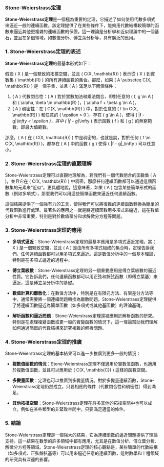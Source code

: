 ### Stone-Weierstrass定理

**Stone-Weierstrass定理**是一個極為重要的定理，它描述了如何使用代數多項式來逼近一般的連續函數。該定理提供了在某些條件下，能夠用代數結構較簡單的函數來逼近其他更複雜的連續函數的保證。這一理論是分析學和近似理論中的一個基石，並且在多個領域，如數值分析、傅立葉分析等，具有廣泛的應用。

### 1. Stone-Weierstrass定理的表述

**Stone-Weierstrass定理**的最基本形式如下：

假設 \( X \) 是一個緊致的拓撲空間，並且 \( C(X, \mathbb{R}) \) 表示從 \( X \) 到實數集 \( \mathbb{R} \) 的所有連續函數的集合。那麼，如果 \( A \subseteq C(X, \mathbb{R}) \) 是一個子集，並且 \( A \) 滿足以下兩個條件：

1. \( A \) 代數閉合性：\( A \) 對於實數加法和乘法閉合，即對任意的 \( f, g \in A \) 和 \( \alpha, \beta \in \mathbb{R} \)，\( \alpha f + \beta g \in A \)。
2. \( A \) 稠密性：在 \( C(X, \mathbb{R}) \) 中，對於任意的 \( f \in C(X, \mathbb{R}) \) 和任意的 \( \epsilon > 0 \)，存在 \( g \in A \)，使得 \( \|f - g\|_\infty < \epsilon \)，其中 \( \|f - g\|_\infty \) 表示函數 \( f \) 和 \( g \) 的無窮範數，即最大值範數。

那麼，\( A \) 在 \( C(X, \mathbb{R}) \) 中是稠密的，也就是說，對於任何 \( f \in C(X, \mathbb{R}) \)，都存在 \( A \) 中的函數 \( g \) 使得 \( \|f - g\|_\infty \) 可以任意小。

### 2. Stone-Weierstrass定理的直觀理解

Stone-Weierstrass定理可以直觀地理解為，若我們有一個代數閉合的函數集 \( A \)，並且它在 \( C(X, \mathbb{R}) \) 中稠密，那麼任何連續函數都可以通過這個函數集的元素來“近似”。更具體地說，這意味著，如果 \( A \) 包含某些簡單形式的函數（例如多項式），那麼我們可以用這些簡單函數來逼近任何連續函數。

這個結果提供了一個強有力的工具，使得我們可以將復雜的連續函數轉換為簡單的代數函數進行處理。最著名的應用之一就是將連續函數用多項式來逼近，這在數值分析中非常重要，特別是對於數值積分和求解微分方程等問題。

### 3. Stone-Weierstrass定理的應用

- **多項式逼近**：Stone-Weierstrass定理的最基本應用是多項式逼近定理。當 \( X \) 是一個緊致空間，並且 \( A \) 是由所有多項式組成的集合時，定理告訴我們，任何連續函數都可以用多項式來逼近。這是數值分析中的一個基本理論，特別是在多項式逼近的過程中。

- **傅立葉級數**：Stone-Weierstrass定理的另一個重要應用是傅立葉級數的逼近性質。它告訴我們，任何連續函數都可以用正弦和餘弦函數（即傅立葉基）來逼近，這是傅立葉分析中的基礎。

- **數值計算和離散化**：在數值方法中，特別是在有限元方法、有限差分方法等中，通常需要將一個連續問題轉換為離散問題。Stone-Weierstrass定理提供了將連續函數逼近為簡單函數（如多項式或其他基函數）的理論基礎。

- **解析函數和逼近問題**：Stone-Weierstrass定理還被應用於解析函數的研究。特別是在處理複變函數或更一般的實變函數的情況下，這一理論幫助我們理解如何通過簡單的代數結構來研究複雜的解析問題。

### 4. Stone-Weierstrass定理的推廣

Stone-Weierstrass定理的基本結果可以進一步推廣到更多一般的情況：

- **複數值函數的情況**：Stone-Weierstrass定理不僅適用於實數值函數，也適用於複數值函數，並且可以應用於 \( C(X, \mathbb{C}) \) 這樣的函數空間。

- **多變量函數**：定理也可以推廣到多變量情況。對於多變量連續函數，Stone-Weierstrass定理仍然成立，只要相應的條件（代數閉合性和稠密性）得到滿足。

- **其他拓撲空間**：Stone-Weierstrass定理在許多其他的拓撲空間中也可以成立，例如在某些類型的非緊致空間中，只要滿足適當的條件。

### 5. 結論

Stone-Weierstrass定理是一個強大的結果，它為連續函數的逼近問題提供了理論支持。這一結果在數學的許多領域中都有應用，尤其是在數值分析、傅立葉分析、解微分方程等領域。Stone-Weierstrass定理的核心觀點是，某些簡單的代數結構（如多項式、正弦餘弦基等）可以用來逼近任意的連續函數，這對數學和工程領域的研究具有深遠的影響。